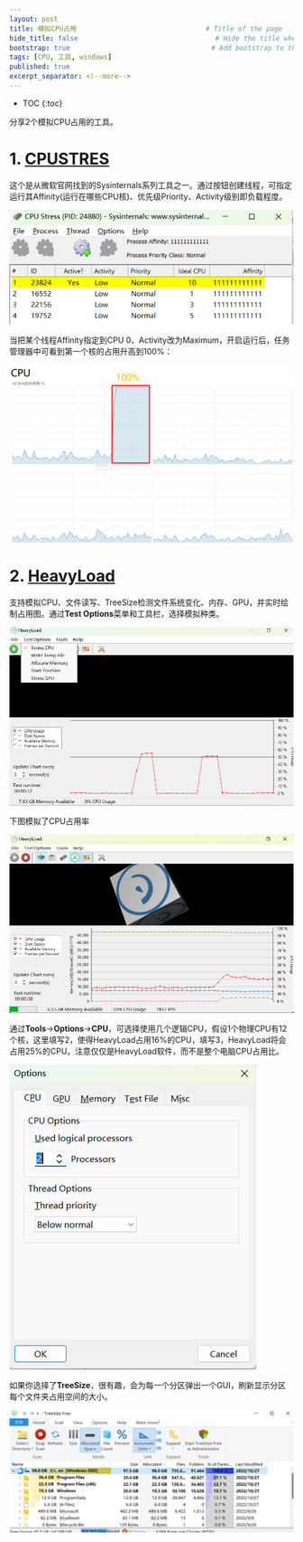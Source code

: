 ```yaml
---
layout: post
title: 模拟CPU占用                                # Title of the page
hide_title: false                                  # Hide the title when displaying the post, but shown in lists of posts
bootstrap: true                                   # Add bootstrap to the page
tags: [CPU, 工具, windows]
published: true
excerpt_separator: <!--more-->
---
```


<!--more-->
* TOC
{:toc}

分享2个模拟CPU占用的工具。

# 1. [CPUSTRES](https://download.sysinternals.com/files/CPUSTRES.zip)

这个是从微软官网找到的Sysinternals系列工具之一。通过按钮创建线程，可指定运行其Affinity(运行在哪些CPU核)、优先级Priority、Activity级别即负载程度。

![cpustress](/assets/img/post/2022-10-27-模拟CPU占用/cpustress.png)

当把某个线程Affinity指定到CPU 0、Activity改为Maximum，开启运行后，任务管理器中可看到第一个核的占用升高到100%：

![cpu0](/assets/img/post/2022-10-27-模拟CPU占用/cpustress_cpu0.png)

# 2. [HeavyLoad](https://downloads.jam-software.de/heavyload/HeavyLoad-x64-Setup.exe)

支持模拟CPU、文件读写、TreeSize检测文件系统变化、内存、GPU，并实时绘制占用图。通过**Test Options**菜单和工具栏，选择模拟种类。

![heavyload](/assets/img/post/2022-10-27-模拟CPU占用/heavyload.png)

下图模拟了CPU占用率

![heavyload_run](/assets/img/post/2022-10-27-模拟CPU占用/heavyload_run.png)

通过**Tools**->**Options**->**CPU**，可选择使用几个逻辑CPU，假设1个物理CPU有12个核，这里填写2，使得HeavyLoad占用16%的CPU，填写3，HeavyLoad将会占用25%的CPU。注意仅仅是HeavyLoad软件，而不是整个电脑CPU占用比。

![option_cpu](/assets/img/post/2022-10-27-模拟CPU占用/option_cpu.png)

如果你选择了**TreeSize**，很有趣，会为每一个分区弹出一个GUI，刷新显示分区每个文件夹占用空间的大小。

![treesize](/assets/img/post/2022-10-27-模拟CPU占用/treesize.png)

